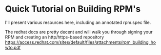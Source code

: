# Quick Tutorial on Building RPM's

I'll present various resources here, including an annotated rpm.spec file.  

The redhat docs are pretty decent and will walk you through signing your RPM and creating an http/https-based repository https://access.redhat.com/sites/default/files/attachments/rpm_building_howto.pdf
